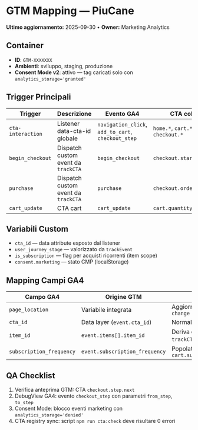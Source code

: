 # GTM Mapping — PiuCane
**Ultimo aggiornamento:** 2025-09-30 • **Owner:** Marketing Analytics

## Container
- **ID**: `GTM-XXXXXXX`
- **Ambienti**: sviluppo, staging, produzione
- **Consent Mode v2**: attivo — tag caricati solo con `analytics_storage='granted'`

## Trigger Principali
| Trigger | Descrizione | Evento GA4 | CTA collegati |
|---------|-------------|------------|--------------|
| `cta-interaction` | Listener data-cta-id globale | `navigation_click`, `add_to_cart`, `checkout_step` | `home.*`, `cart.*`, `checkout.*` |
| `begin_checkout` | Dispatch custom event da `trackCTA` | `begin_checkout` | `checkout.started` |
| `purchase` | Dispatch custom event da `trackCTA` | `purchase` | `checkout.order.submitted` |
| `cart_update` | CTA cart | `cart_update` | `cart.quantity.updated` |

## Variabili Custom
- `cta_id` — data attribute esposto dal listener
- `user_journey_stage` — valorizzato da `trackEvent`
- `is_subscription` — flag per acquisti ricorrenti (item scope)
- `consent.marketing` — stato CMP (localStorage)

## Mapping Campi GA4
| Campo GA4 | Origine GTM | Note |
|-----------|-------------|------|
| `page_location` | Variabile integrata | Aggiornato su `history change` |
| `cta_id` | Data layer (`event.cta_id`) | Normalizzato lowercase |
| `item_id` | `event.items[].item_id` | Deriva da `trackCTA`/`trackEvent` |
| `subscription_frequency` | `event.subscription_frequency` | Popolato per `cart.subscription.updated` |

## QA Checklist
1. Verifica anteprima GTM: CTA `checkout.step.next`
2. DebugView GA4: evento `checkout_step` con parametri `from_step`, `to_step`
3. Consent Mode: blocco eventi marketing con `analytics_storage='denied'`
4. CTA registry sync: script `npm run cta:check` deve risultare 0 errori
